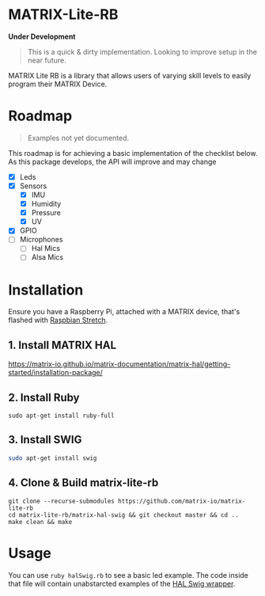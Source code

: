 # MATRIX-Lite-RB
**Under Development**
> This is a quick & dirty implementation. Looking to improve setup in the near future.

MATRIX Lite RB is a library that allows users of varying skill levels to easily program their MATRIX Device.

# Roadmap
> Examples not yet documented.

This roadmap is for achieving a basic implementation of the checklist below. As this package develops, the API will improve and may change

- [x] Leds
- [x] Sensors
  - [x] IMU
  - [x] Humidity
  - [x] Pressure
  - [x] UV
- [x] GPIO
- [ ] Microphones
  - [ ] Hal Mics
  - [ ] Alsa Mics

# Installation

Ensure you have a Raspberry Pi, attached with a MATRIX device, that's flashed with [Raspbian Stretch](https://www.raspberrypi.org/blog/raspbian-stretch/).

## 1. Install MATRIX HAL
https://matrix-io.github.io/matrix-documentation/matrix-hal/getting-started/installation-package/

## 2. Install Ruby
```
sudo apt-get install ruby-full
```

## 3. Install SWIG 
```bash
sudo apt-get install swig
```

## 4. Clone & Build matrix-lite-rb
```
git clone --recurse-submodules https://github.com/matrix-io/matrix-lite-rb
cd matrix-lite-rb/matrix-hal-swig && git checkout master && cd ..
make clean && make
```

# Usage
You can use `ruby halSwig.rb` to see a basic led example. The code inside that file will contain unabstarcted examples of the [HAL Swig wrapper](https://github.com/matrix-io/matrix-hal-swig).

